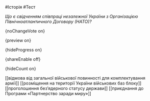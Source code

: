 #Історія #Тест

*Що є свідченням співпраці незалежної України з Організацією Північноатлантичного Договору (НАТО)?*

{noChangeVote on}

{preview on}

{hideProgress on}

{shareEnable off}

{hideCount on}

[[відмова від загальної військової повинності для комплектування армії]]
[[розміщення на території України військових баз блоку]]
[[проголошення без’ядерного статусу держави]]
[[приєднання до Програми «Партнерство заради миру»]]
